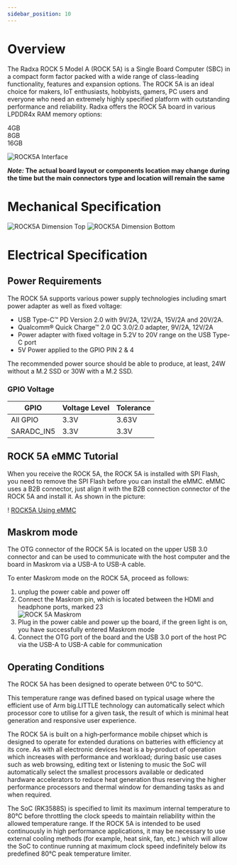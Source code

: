 ```yaml
---
sidebar_position: 10
---
```


# Overview

The Radxa ROCK 5 Model A (ROCK 5A) is a Single Board Computer (SBC) in a compact form factor packed with a wide range of class-leading functionality, features and expansion options. The ROCK 5A is an ideal choice for makers, IoT enthusiasts, hobbyists, gamers, PC users and everyone who need an extremely highly specified platform with outstanding performance and reliability. Radxa offers the ROCK 5A board in various LPDDR4x RAM memory options:

4GB  
8GB  
16GB

![ROCK5A Interface](/img/rock5a/rock5a-interfaces.webp)

**_Note:_ The actual board layout or components location may change during the time but the main connectors type and location will remain the same**

# Mechanical Specification

![ROCK5A Dimension Top](/img/rock5a/rock5a-dimension-top.webp)
![ROCK5A Dimension Bottom](/img/rock5a/rock5a-dimension-bottom.webp)

# Electrical Specification

## Power Requirements

The ROCK 5A supports various power supply technologies including smart power adapter as well as fixed voltage:

- USB Type-C™ PD Version 2.0 with 9V/2A, 12V/2A, 15V/2A and 20V/2A.
- Qualcomm® Quick Charge™ 2.0 QC 3.0/2.0 adapter, 9V/2A, 12V/2A
- Power adapter with fixed voltage in 5.2V to 20V range on the USB Type-C port
- 5V Power applied to the GPIO PIN 2 & 4

The recommended power source should be able to produce, at least, 24W without a M.2 SSD or 30W with a M.2 SSD.

### GPIO Voltage

| GPIO       | Voltage Level | Tolerance |
| ---------- | ------------- | --------- |
| All GPIO   | 3.3V          | 3.63V     |
| SARADC_IN5 | 3.3V          | 3.3V      |

## ROCK 5A eMMC Tutorial

When you receive the ROCK 5A, the ROCK 5A is installed with SPI Flash,
you need to remove the SPI Flash before you can install the eMMC.
eMMC uses a B2B connector, just align it with the B2B connection connector of the ROCK 5A and install it. As shown in the picture:

! [ROCK5A Using eMMC](/img/rock5a/rock5a-use-emmc.webp)

## Maskrom mode

The OTG connector of the ROCK 5A is located on the upper USB 3.0 connector and can be used to communicate with the host computer and the board in Maskrom via a USB-A to USB-A cable.

To enter Maskrom mode on the ROCK 5A, proceed as follows:

1. unplug the power cable and power off
2. Connect the Maskrom pin, which is located between the HDMI and headphone ports, marked 23  
   ![ROCK 5A Maskrom](/img/rock5a/rock5a-maskrom-connected.webp)
3. Plug in the power cable and power up the board, if the green light is on, you have successfully entered Maskrom mode
4. Connect the OTG port of the board and the USB 3.0 port of the host PC via the USB-A to USB-A cable for communication

## Operating Conditions

The ROCK 5A has been designed to operate between 0°C to 50°C.

This temperature range was defined based on typical usage where the efficient use of Arm big.LITTLE technology can automatically select which processor core to utilise for a given task, the result of which is minimal heat generation and responsive user experience.

The ROCK 5A is built on a high‑performance mobile chipset which is designed to operate for extended durations on batteries with efficiency at its core. As with all electronic devices heat is a by‑product of operation which increases with performance and workload; during basic use cases such as web browsing, editing text or listening to music the SoC will automatically select the smallest processors available or dedicated hardware accelerators to reduce heat generation thus reserving the higher performance processors and thermal window for demanding tasks as and when required.

The SoC (RK3588S) is specified to limit its maximum internal temperature to 80°C before throttling the clock speeds to maintain reliability within the allowed temperature range. If the ROCK 5A is intended to be used continuously in high performance applications, it may be necessary to use external cooling methods (for example, heat sink, fan, etc.) which will allow the SoC to continue running at maximum clock speed indefinitely below its predefined 80°C peak temperature limiter.
